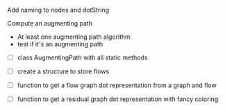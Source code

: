 

Add naming to nodes and dotString

Compute an augmenting path 
- At least one augmenting path algorithm
- test if it's an augmenting path




- [ ] class AugmentingPath with all static methods

- [ ] create a structure to store flows

- [ ] function to get a flow graph dot representation from a graph and flow

- [ ] function to get a residual graph dot representation with fancy coloring



